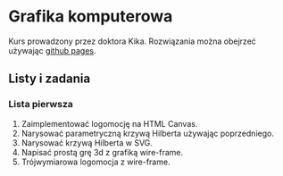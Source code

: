 # Grafika komputerowa

Kurs prowadzony przez doktora Kika. Rozwiązania można obejrzeć używając [github pages](bartor.github.io/grafika-komputerowa/index.html).

## Listy i zadania

### Lista pierwsza
1. Zaimplementować logomocję na HTML Canvas.
2. Narysować parametryczną krzywą Hilberta używając poprzedniego.
3. Narysować krzywą Hilberta w SVG.
4. Napisać prostą grę 3d z grafiką wire-frame.
5. Trójwymiarowa logomocja z wire-frame.